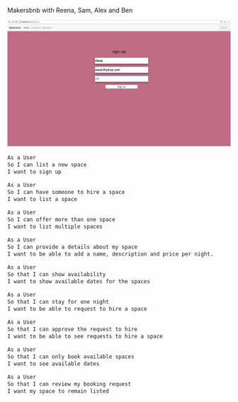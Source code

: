 Makersbnb with Reena, Sam, Alex and Ben

![Alt text](img/homepage.png)

```
As a User
So I can list a new space
I want to sign up
```

```
As a User
So I can have someone to hire a space
I want to list a space
```

```
As a User
So I can offer more than one space
I want to list multiple spaces
```

```
As a User
So I can provide a details about my space
I want to be able to add a name, description and price per night.
```

```
As a User
So that I can show availability
I want to show available dates for the spaces
```

```
As a User
So that I can stay for one night
I want to be able to request to hire a space
```

```
As a User
So that I can approve the request to hire
I want to be able to see requests to hire a space
```

```
As a User
So that I can only book available spaces
I want to see available dates
```

```
As a User
So that I can review my booking request
I want my space to remain listed
```
